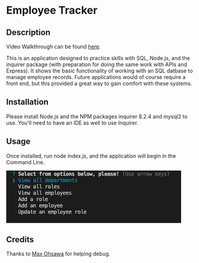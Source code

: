 # Employee Tracker

## Description

Video Walkthrough can be found [here](https://drive.google.com/file/d/1BCXoRolB7xxIAvhk7cXv8DRT5KepQ7In/view).

This is an application designed to practice skills with SQL, Node.js, and the inquirer package (with preparation for doing the same work with APIs and Express). It shows the basic functionality of working with an SQL datbase to manage employee records. Future applications would of course require a front end, but this provided a great way to gain comfort with these systems.


## Installation

Please install Node.js and the NPM packages inquirer 8.2.4 and mysql2 to use. You'll need to have an IDE as well to use Inquirer.

## Usage

Once installed, run node index.js, and the application will begin in the Command Line.


![screenshot of inquirer response](images/screenshot.png)

## Credits

Thanks to [Max Ohsawa](https://www.github.com/maxohsawa) for helping debug.
